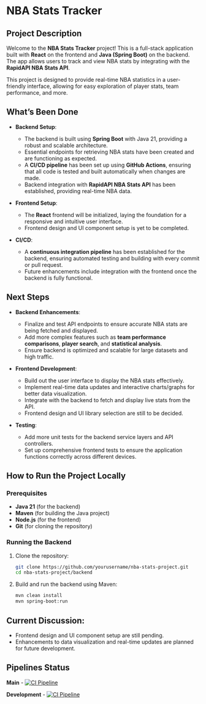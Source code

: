# NBA Stats Tracker

## Project Description
Welcome to the **NBA Stats Tracker** project! This is a full-stack application built with **React** on the frontend and **Java (Spring Boot)** on the backend. The app allows users to track and view NBA stats by integrating with the **RapidAPI NBA Stats API**.

This project is designed to provide real-time NBA statistics in a user-friendly interface, allowing for easy exploration of player stats, team performance, and more.

## What’s Been Done
- **Backend Setup**:
  - The backend is built using **Spring Boot** with Java 21, providing a robust and scalable architecture.
  - Essential endpoints for retrieving NBA stats have been created and are functioning as expected.
  - A **CI/CD pipeline** has been set up using **GitHub Actions**, ensuring that all code is tested and built automatically when changes are made.
  - Backend integration with **RapidAPI NBA Stats API** has been established, providing real-time NBA data.

- **Frontend Setup**:
  - The **React** frontend will be initialized, laying the foundation for a responsive and intuitive user interface.
  - Frontend design and UI component setup is yet to be completed.

- **CI/CD**:
  - A **continuous integration pipeline** has been established for the backend, ensuring automated testing and building with every commit or pull request.
  - Future enhancements include integration with the frontend once the backend is fully functional.

## Next Steps
- **Backend Enhancements**:
  - Finalize and test API endpoints to ensure accurate NBA stats are being fetched and displayed.
  - Add more complex features such as **team performance comparisons**, **player search**, and **statistical analysis**.
  - Ensure backend is optimized and scalable for large datasets and high traffic.

- **Frontend Development**:
  - Build out the user interface to display the NBA stats effectively.
  - Implement real-time data updates and interactive charts/graphs for better data visualization.
  - Integrate with the backend to fetch and display live stats from the API.
  - Frontend design and UI library selection are still to be decided.

- **Testing**:
  - Add more unit tests for the backend service layers and API controllers.
  - Set up comprehensive frontend tests to ensure the application functions correctly across different devices.

## How to Run the Project Locally

### Prerequisites
- **Java 21** (for the backend)
- **Maven** (for building the Java project)
- **Node.js** (for the frontend)
- **Git** (for cloning the repository)

### Running the Backend
1. Clone the repository:
   ```bash
   git clone https://github.com/yourusername/nba-stats-project.git
   cd nba-stats-project/backend
2. Build and run the backend using Maven:
   ```bash
   mvn clean install
   mvn spring-boot:run

## Current Discussion:
- Frontend design and UI component setup are still pending.
- Enhancements to data visualization and real-time updates are planned for future development.

## Pipelines Status

**Main** - [![CI Pipeline](https://github.com/Mojjan4/nba-stats-project/actions/workflows/ci.yml/badge.svg)](https://github.com/Mojjan4/nba-stats-project/actions/workflows/ci.yml)

**Development** - [![CI Pipeline](https://github.com/Mojjan4/nba-stats-project/actions/workflows/ci.yml/badge.svg?branch=development)](https://github.com/Mojjan4/nba-stats-project/actions/workflows/ci.yml)
